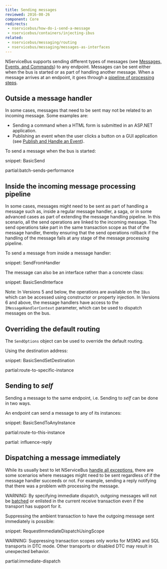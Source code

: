 ```yaml
---
title: Sending messages
reviewed: 2016-08-26
component: Core
redirects:
 - nservicebus/how-do-i-send-a-message
 - nservicebus/containers/injecting-ibus
related:
 - nservicebus/messaging/routing
 - nservicebus/messaging/messages-as-interfaces
---
```


NServiceBus supports sending different types of messages (see [Messages, Events, and Commands](messages-events-commands.md)) to any endpoint. Messages can be sent either when the bus is started or as part of handling another message. When a message arrives at an endpoint, it goes through a [pipeline of processing steps](/nservicebus/pipeline/).


## Outside a message handler

In some cases, messages that need to be sent may not be related to an incoming message. Some examples are:

 * Sending a command when a HTML form is submitted in an ASP.NET application.
 * Publishing an event when the user clicks a button on a GUI application (see [Publish and Handle an Event](publish-subscribe/publish-handle-event.md)).

To send a message when the bus is started:

snippet: BasicSend

partial:batch-sends-performance


## Inside the incoming message processing pipeline

In some cases, messages might need to be sent as part of handling a message such as, inside a regular message handler, a saga, or in some advanced cases as part of extending the message handling pipeline. In this scenario, all the send operations are linked to the incoming message. The send operations take part in the same transaction scope as that of the message handler, thereby ensuring that the send operations rollback if the handling of the message fails at any stage of the message processing pipeline.

To send a message from inside a message handler:

snippet: SendFromHandler

The message can also be an interface rather than a concrete class:

snippet: BasicSendInterface

Note: In Versions 5 and below, the operations are available on the `IBus` which can be accessed using constructor or property injection. In Versions 6 and above, the message handlers have access to the `IMessageHandlerContext` parameter, which can be used to dispatch messages on the bus.


## Overriding the default routing

The `SendOptions` object can be used to override the default routing.

Using the destination address:

snippet: BasicSendSetDestination


partial:route-to-specific-instance


## Sending to *self*

Sending a message to the same endpoint, i.e. Sending to *self* can be done in two ways.

An endpoint can send a message to any of its instances:

snippet: BasicSendToAnyInstance


partial:route-to-this-instance


partial: influence-reply


## Dispatching a message immediately

While its usually best to let NServiceBus [handle all exceptions](/nservicebus/recoverability/), there are some scenarios where messages might need to be sent regardless of if the message handler succeeds or not. For example, sending a reply notifying that there was a problem with processing the message.

WARNING: By specifying immediate dispatch, outgoing messages will not be [batched](/nservicebus/messaging/batched-dispatch.md) or enlisted in the current receive transaction even if the transport has support for it.

Suppressing the ambient transaction to have the outgoing message sent immediately is possible:

snippet: RequestImmediateDispatchUsingScope

WARNING: Suppressing transaction scopes only works for MSMQ and SQL transports in DTC mode. Other transports or disabled DTC may result in unexpected behavior.

partial:immediate-dispatch
